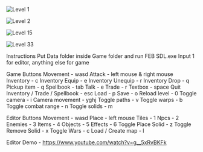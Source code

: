 ![Level 1](https://github.com/willardt/A/blob/master/Screenshots/ss1.png?raw=true "Level 1")

![Level 2](https://github.com/willardt/A/blob/master/Screenshots/ss2.png?raw=true "Level 2")

![Level 15](https://github.com/willardt/A/blob/master/Screenshots/ss3.png?raw=true "Level 15")

![Level 33](https://github.com/willardt/A/blob/master/Screenshots/ss4.png?raw=true "Level 33")

Instructions
Put Data folder inside Game folder and run FEB SDL.exe
Input 1 for editor, anything else for game

Game Buttons
Movement - wasd
Attack - left mouse & right mouse
Inventory - c
Inventory Equip - e
Inventory Unequip - r
Inventory Drop - q
Pickup item - q
Spellbook - tab
Talk - e
Trade - r
Textbox - space
Quit Inventory / Trade / Spellbook - esc
Load - p
Save - o
Reload level - 0
Toggle camera - i
Camera movement - yghj
Toggle paths - v
Toggle warps - b
Toggle combat range - n
Toggle solids - m

Editor Buttons
Movement - wasd
Place - left mouse
Tiles - 1
Npcs - 2
Enemies - 3
Items - 4
Objects - 5
Effects - 6
Toggle Place Solid - z
Toggle Remove Solid - x
Toggle Wars - c
Load / Create map - l

Editor Demo - https://www.youtube.com/watch?v=g__5xRvBKFk
